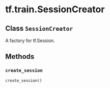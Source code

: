 <div itemscope itemtype="http://developers.google.com/ReferenceObject">
<meta itemprop="name" content="tf.train.SessionCreator" />
<meta itemprop="path" content="Stable" />
<meta itemprop="property" content="create_session"/>
</div>

# tf.train.SessionCreator

## Class `SessionCreator`



A factory for tf.Session.

## Methods

<h3 id="create_session"><code>create_session</code></h3>

``` python
create_session()
```





